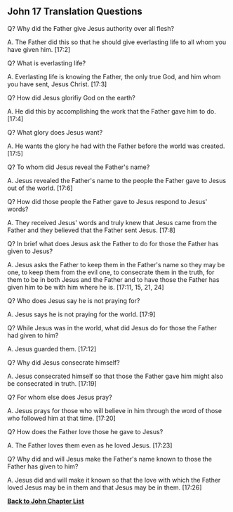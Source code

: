 ## John 17 Translation Questions ##

Q? Why did the Father give Jesus authority over all flesh?

A. The Father did this so that he should give everlasting life to all whom you have given him. [17:2]

Q? What is everlasting life?

A. Everlasting life is knowing the Father, the only true God, and him whom you have sent, Jesus Christ. [17:3]

Q? How did Jesus glorifiy God on the earth?

A. He did this by accomplishing the work that the Father gave him to do. [17:4]

Q? What glory does Jesus want?

A. He wants the glory he had with the Father before the world was created. [17:5]

Q? To whom did Jesus reveal the Father's name?

A. Jesus revealed the Father's name to the people the Father gave to Jesus out of the world. [17:6]

Q? How did those people the Father gave to Jesus respond to Jesus' words?

A. They received Jesus' words and truly knew that Jesus came from the Father and they believed that the Father sent Jesus. [17:8]

Q? In brief what does Jesus ask the Father to do for those the Father has given to Jesus?

A. Jesus asks the Father to keep them in the Father's name so they may be one, to keep them from the evil one, to consecrate them in the truth, for them to be in both Jesus and the Father and to have those the Father has given him to be with him where he is. [17:11, 15, 21, 24]

Q? Who does Jesus say he is not praying for?

A. Jesus says he is not praying for the world. [17:9]

Q? While Jesus was in the world, what did Jesus do for those the Father had given to him?

A. Jesus guarded them. [17:12]

Q? Why did Jesus consecrate himself?

A. Jesus consecrated himself so that those the Father gave him might also be consecrated in truth. [17:19]

Q? For whom else does Jesus pray?

A. Jesus prays for those who will believe in him through the word of those who followed him at that time. [17:20]

Q? How does the Father love those he gave to Jesus?

A. The Father loves them even as he loved Jesus. [17:23]

Q? Why did and will Jesus make the Father's name known to those the Father has given to him?

A. Jesus did and will make it known so that the love with which the Father loved Jesus may be in them and that Jesus may be in them. [17:26]

__[Back to John Chapter List](./)__

